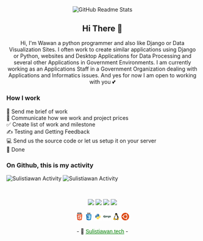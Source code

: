 <p align="center">
 <img width="100px" src="https://sulistiawan.tech/static/favicon.svg" align="center" alt="GitHub Readme Stats" />
 <h2 align="center">Hi There 👋 </h2>
 <p align="center">
  Hi, I'm Wawan a python programmer and also like Django or Data Visualization Sites. I often work to create similar applications using Django or Python, websites and Desktop Applications for Data Processing and several other Applications in Government Environments. I am currently working as an Applications Staff in a Government Organization dealing with Applications and Informatics issues. And yes for now I am open to working with you 💕

  </p>
</p>

### How I work
💌 Send me brief of work\
💬 Communicate how we work and project prices\
✅ Create list of work and milestone\
✍️ Testing and Getting Feedback\
💻 Send us the source code or let us setup it on your server\
💝 Done




### On Github, this is my activity

<!-- <div class="flex-box px-15" align="center"> -->
  <img src="https://github-readme-stats.vercel.app/api/top-langs/?username=Mazwan98&layout=compact&theme=dark" alt="Sulistiawan Activity" />
  <img src="https://github-readme-stats.vercel.app/api?username=Mazwan98&show_icons=true&theme=dark" alt="Sulistiawan Activity" />
<!--   <img align="center" src="https://github-readme-stats.vercel.app/api/wakatime?username=@Mazwan98&layout=compact&theme=dark" alt="Sulistiawan Activity" /> -->
<!-- </div> -->

<br>
<br>

<h2></h2>
<div class="flex-box px-15" align="center">
  <code><a href="https://www.credly.com/badges/b7db088e-b440-4ba3-9a14-445454da6949" target="_blank_"><img height="100" src="https://images.credly.com/size/340x340/images/a850079a-75bb-41e1-adae-dedfabcf597c/Professional_Certificate_-_IBM_Cybersecurity_Analyst.png"></a></code>
  <code><a href="https://www.credly.com/badges/f17dcdd8-92e9-4b59-91b9-3916e06e3451" target="_blank_"><img height="100" src="https://images.credly.com/size/340x340/images/efbdc0d6-b46e-4e3c-8cf8-2314d8a5b971/GCC_badge_python_1000x1000.png"></a></code>
  <code><a href="https://www.credly.com/badges/98b4ce02-ca41-480e-ba80-0b45383516e2" target="_blank_"><img height="100" src="https://images.credly.com/size/340x340/images/054913b2-e271-49a2-a1a4-9bf1c1f9a404/CyberEssentials.png"></a></code>
  <code><a href="https://www.credly.com/badges/99d71d5c-fc2d-4084-8739-8ecc6f22478c" target="_blank_"><img height="100" src="https://images.credly.com/size/340x340/images/73d80597-c0d6-471b-b857-a418535f6dd2/Sec_Breach_Case_Studies.png"></a></code>
  </div>
  
  <br>
  
<div class="flex-box px-15" align="center">
<code><img height="20" src="https://raw.githubusercontent.com/github/explore/5c058a388828bb5fde0bcafd4bc867b5bb3f26f3/topics/html/html.png"></code>
<code><img height="20" src="https://raw.githubusercontent.com/github/explore/80688e429a7d4ef2fca1e82350fe8e3517d3494d/topics/css/css.png"></code>
<code><img height="20" src="https://raw.githubusercontent.com/github/explore/80688e429a7d4ef2fca1e82350fe8e3517d3494d/topics/python/python.png"></code>
<code><img height="20" src="https://raw.githubusercontent.com/github/explore/80688e429a7d4ef2fca1e82350fe8e3517d3494d/topics/django/django.png"></code>
<code><img height="20" src="https://raw.githubusercontent.com/github/explore/80688e429a7d4ef2fca1e82350fe8e3517d3494d/topics/linux/linux.png"></code>
<code><img height="20" src="https://raw.githubusercontent.com/github/explore/80688e429a7d4ef2fca1e82350fe8e3517d3494d/topics/ubuntu/ubuntu.png"></code>
</div>

<br>

<div class="flex-box px-15" align="center">
<!-- ### Get In Touch -->
- 🌱 <a style="color: green !important; font-family: 'Maven Pro', sans-serif !important;" href="https://hai.sulistiawan.tech/" target="_blank_">Sulistiawan.tech</a> -
</div>
<h2></h2>
